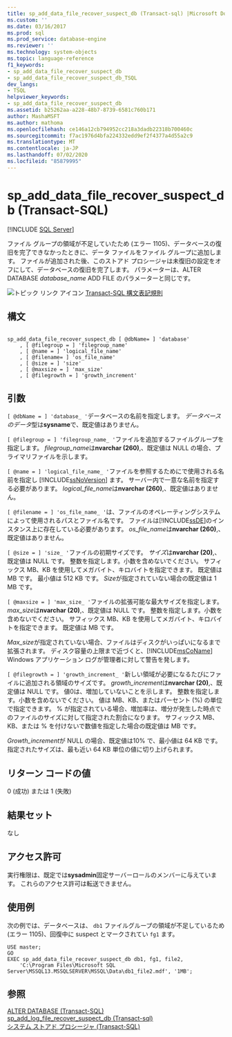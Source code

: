 ```yaml
---
title: sp_add_data_file_recover_suspect_db (Transact-sql) |Microsoft Docs
ms.custom: ''
ms.date: 03/16/2017
ms.prod: sql
ms.prod_service: database-engine
ms.reviewer: ''
ms.technology: system-objects
ms.topic: language-reference
f1_keywords:
- sp_add_data_file_recover_suspect_db
- sp_add_data_file_recover_suspect_db_TSQL
dev_langs:
- TSQL
helpviewer_keywords:
- sp_add_data_file_recover_suspect_db
ms.assetid: b25262aa-a228-48b7-8739-6581c760b171
author: MashaMSFT
ms.author: mathoma
ms.openlocfilehash: ce146a12cb794952cc218a3dadb22318b700460c
ms.sourcegitcommit: f7ac1976d4bfa224332edd9ef2f4377a4d55a2c9
ms.translationtype: MT
ms.contentlocale: ja-JP
ms.lasthandoff: 07/02/2020
ms.locfileid: "85879995"
---
```

# <a name="sp_add_data_file_recover_suspect_db-transact-sql"></a>sp_add_data_file_recover_suspect_db (Transact-SQL)
[!INCLUDE [SQL Server](../../includes/applies-to-version/sqlserver.md)]

  ファイル グループの領域が不足していたため (エラー 1105)、データベースの復旧を完了できなかったときに、データ ファイルをファイル グループに追加します。 ファイルが追加された後、このストアド プロシージャは未復旧の設定をオフにして、データベースの復旧を完了します。 パラメーターは、ALTER DATABASE *database_name* ADD FILE のパラメーターと同じです。  
  
 ![トピック リンク アイコン](../../database-engine/configure-windows/media/topic-link.gif "トピック リンク アイコン") [Transact-SQL 構文表記規則](../../t-sql/language-elements/transact-sql-syntax-conventions-transact-sql.md)  
  
## <a name="syntax"></a>構文  
  
```  
  
sp_add_data_file_recover_suspect_db [ @dbName= ] 'database'   
    , [ @filegroup = ] 'filegroup_name'   
    , [ @name = ] 'logical_file_name'   
    , [ @filename= ] 'os_file_name'   
    , [ @size = ] 'size'   
    , [ @maxsize = ] 'max_size'   
    , [ @filegrowth = ] 'growth_increment'  
```  
  
## <a name="arguments"></a>引数  
`[ @dbName = ] 'database_ '`データベースの名前を指定します。 *データベースのデータ*型は**sysname**で、既定値はありません。  
  
`[ @filegroup = ] 'filegroup_name_ '`ファイルを追加するファイルグループを指定します。 *filegroup_name*は**nvarchar (260)**,、既定値は NULL の場合、プライマリファイルを示します。  
  
`[ @name = ] 'logical_file_name_ '`ファイルを参照するためにで使用される名前を指定し [!INCLUDE[ssNoVersion](../../includes/ssnoversion-md.md)] ます。 サーバー内で一意な名前を指定する必要があります。 *logical_file_name*は**nvarchar (260)**,、既定値はありません。  
  
`[ @filename = ] 'os_file_name_ '`は、ファイルのオペレーティングシステムによって使用されるパスとファイル名です。 ファイルは[!INCLUDE[ssDE](../../includes/ssde-md.md)]のインスタンス上に存在している必要があります。 *os_file_name*は**nvarchar (260)**,、既定値はありません。  
  
`[ @size = ] 'size_ '`ファイルの初期サイズです。 *サイズ*は**nvarchar (20)**,、既定値は NULL です。 整数を指定します。小数を含めないでください。 サフィックス MB、KB を使用してメガバイト、キロバイトを指定できます。 既定値は MB です。 最小値は 512 KB です。 *Size*が指定されていない場合の既定値は 1 MB です。  
  
`[ @maxsize = ] 'max_size_ '`ファイルの拡張可能な最大サイズを指定します。 *max_size*は**nvarchar (20)**,、既定値は NULL です。 整数を指定します。小数を含めないでください。 サフィックス MB、KB を使用してメガバイト、キロバイトを指定できます。 既定値は MB です。  
  
 *Max_size*が指定されていない場合、ファイルはディスクがいっぱいになるまで拡張されます。 ディスク容量の上限まで近づくと、[!INCLUDE[msCoName](../../includes/msconame-md.md)] Windows アプリケーション ログが管理者に対して警告を発します。  
  
`[ @filegrowth = ] 'growth_increment_ '`新しい領域が必要になるたびにファイルに追加される領域のサイズです。 *growth_increment*は**nvarchar (20)**,、既定値は NULL です。 値0は、増加していないことを示します。 整数を指定します。小数を含めないでください。 値は MB、KB、またはパーセント (%) の単位で指定できます。 % が指定されている場合、増加率は、増分が発生した時点でのファイルのサイズに対して指定された割合になります。 サフィックス MB、KB、または % を付けないで数値を指定した場合の既定値は MB です。  
  
 *Growth_increment*が NULL の場合、既定値は10% で、最小値は 64 KB です。 指定されたサイズは、最も近い 64 KB 単位の値に切り上げられます。  
  
## <a name="return-code-values"></a>リターン コードの値  
 0 (成功) または 1 (失敗)  
  
## <a name="result-sets"></a>結果セット  
 なし  
  
## <a name="permissions"></a>アクセス許可  
 実行権限は、既定では**sysadmin**固定サーバーロールのメンバーに与えています。 これらのアクセス許可は転送できません。  
  
## <a name="examples"></a>使用例  
 次の例では、データベースは、 `db1` ファイルグループの領域が不足しているため (エラー 1105)、回復中に suspect とマークされてい `fg1` ます。  
  
```  
USE master;  
GO  
EXEC sp_add_data_file_recover_suspect_db db1, fg1, file2,  
    'C:\Program Files\Microsoft SQL Server\MSSQL13.MSSQLSERVER\MSSQL\Data\db1_file2.mdf', '1MB';  
```  
  
## <a name="see-also"></a>参照  
 [ALTER DATABASE &#40;Transact-SQL&#41;](../../t-sql/statements/alter-database-transact-sql.md)   
 [sp_add_log_file_recover_suspect_db &#40;Transact-sql&#41;](../../relational-databases/system-stored-procedures/sp-add-log-file-recover-suspect-db-transact-sql.md)   
 [システム ストアド プロシージャ &#40;Transact-SQL&#41;](../../relational-databases/system-stored-procedures/system-stored-procedures-transact-sql.md)  
  
  
